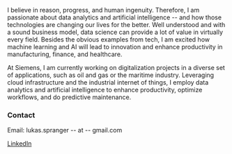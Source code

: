 I believe in reason, progress, and human ingenuity. Therefore, I am passionate about data analytics and artificial intelligence -- and how those technologies are changing our lives for the better. Well understood and with a sound business model, data science can provide a lot of value in virtually every field. 
Besides the obvious examples from tech, I am excited how machine learning and AI will lead to innovation and enhance productivity in manufacturing, finance, and healthcare. 

At Siemens, I am currently working on digitalization projects in a diverse set of applications, such as oil and gas or the maritime industry. Leveraging cloud infrastructure and the industrial internet of things, I employ data analytics and artificial intelligence to enhance productivity, optimize workflows, and do predictive maintenance.


### Contact 
Email: lukas.spranger -- at -- gmail.com

[LinkedIn](https://www.linkedin.com/in/lukas-spranger-8962b5137/)


